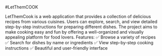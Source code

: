 #LetThemCOOK

LetThemCook is a web application that provides a collection of delicious recipes from various cuisines. Users can explore, search, and view detailed step-by-step instructions for preparing different dishes. 
The project aims to make cooking easy and fun by offering a well-organized and visually appealing platform for food lovers.
Features:
✅ Browse a variety of recipes
✅ Search for dishes by name or ingredients
✅ View step-by-step cooking instructions
✅ Beautiful and user-friendly interface
